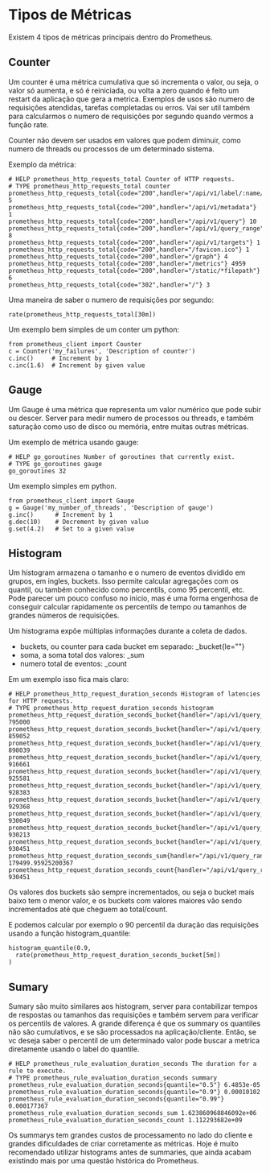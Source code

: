 # Tipos de Métricas

Existem 4 tipos de métricas principais dentro do Prometheus.

## Counter

Um counter é uma métrica cumulativa que só incrementa o valor, ou seja, o valor só aumenta, e só é reiniciada, ou volta a zero quando é feito um restart da aplicação que gera a metrica. Exemplos de usos são numero de requisições atendidas, tarefas completadas ou erros. Vai ser util também para calcularmos o numero de requisições por segundo quando vermos a função rate.

Counter não devem ser usados em valores que podem diminuir, como numero de threads ou processos de um determinado sistema.

Exemplo da métrica:

```
# HELP prometheus_http_requests_total Counter of HTTP requests.
# TYPE prometheus_http_requests_total counter
prometheus_http_requests_total{code="200",handler="/api/v1/label/:name/values"} 5
prometheus_http_requests_total{code="200",handler="/api/v1/metadata"} 1
prometheus_http_requests_total{code="200",handler="/api/v1/query"} 10
prometheus_http_requests_total{code="200",handler="/api/v1/query_range"} 8
prometheus_http_requests_total{code="200",handler="/api/v1/targets"} 1
prometheus_http_requests_total{code="200",handler="/favicon.ico"} 1
prometheus_http_requests_total{code="200",handler="/graph"} 4
prometheus_http_requests_total{code="200",handler="/metrics"} 4959
prometheus_http_requests_total{code="200",handler="/static/*filepath"} 6
prometheus_http_requests_total{code="302",handler="/"} 3
```

Uma maneira de saber o numero de requisições por segundo:

```
rate(prometheus_http_requests_total[30m])
```

Um exemplo bem simples de um conter um python:

```
from prometheus_client import Counter
c = Counter('my_failures', 'Description of counter')
c.inc()     # Increment by 1
c.inc(1.6)  # Increment by given value
```


## Gauge

Um Gauge é uma métrica que representa um valor numérico que pode subir ou descer. Server para medir numero de processos ou threads, e também saturação como uso de disco ou memória, entre muitas outras métricas.

Um exemplo de métrica usando gauge:

```
# HELP go_goroutines Number of goroutines that currently exist.
# TYPE go_goroutines gauge
go_goroutines 32
```

Um exemplo simples em python.

```
from prometheus_client import Gauge
g = Gauge('my_number_of_threads', 'Description of gauge')
g.inc()      # Increment by 1
g.dec(10)    # Decrement by given value
g.set(4.2)   # Set to a given value
```


## Histogram

Um histogram armazena o tamanho e o numero de eventos dividido em grupos, em ingles, buckets. Isso permite calcular agregações com os quantil, ou também conhecido como percentils, como 95 percentil, etc. Pode parecer um pouco confuso no inicio, mas é uma forma engenhosa de conseguir calcular rapidamente os percentils de tempo ou tamanhos de grandes números de requisições.

Um histograma expõe múltiplas informações durante a coleta de dados.

- buckets, ou counter para cada bucket em separado: <basename>_bucket{le="<upper inclusive bound>"}
- soma, a soma total dos valores: <basename>_sum
- numero total de eventos: <basename>_count

Em um exemplo isso fica mais claro:

```
# HELP prometheus_http_request_duration_seconds Histogram of latencies for HTTP requests.
# TYPE prometheus_http_request_duration_seconds histogram
prometheus_http_request_duration_seconds_bucket{handler="/api/v1/query_range",le="0.1"} 795000
prometheus_http_request_duration_seconds_bucket{handler="/api/v1/query_range",le="0.2"} 859052
prometheus_http_request_duration_seconds_bucket{handler="/api/v1/query_range",le="0.4"} 898039
prometheus_http_request_duration_seconds_bucket{handler="/api/v1/query_range",le="1"} 916661
prometheus_http_request_duration_seconds_bucket{handler="/api/v1/query_range",le="3"} 925581
prometheus_http_request_duration_seconds_bucket{handler="/api/v1/query_range",le="8"} 928383
prometheus_http_request_duration_seconds_bucket{handler="/api/v1/query_range",le="20"} 929368
prometheus_http_request_duration_seconds_bucket{handler="/api/v1/query_range",le="60"} 930049
prometheus_http_request_duration_seconds_bucket{handler="/api/v1/query_range",le="120"} 930213
prometheus_http_request_duration_seconds_bucket{handler="/api/v1/query_range",le="+Inf"} 930451
prometheus_http_request_duration_seconds_sum{handler="/api/v1/query_range"} 179499.95925200367
prometheus_http_request_duration_seconds_count{handler="/api/v1/query_range"} 930451
```

Os valores dos buckets são sempre incrementados, ou seja o bucket mais baixo tem o menor valor, e os buckets com valores maiores vão sendo incrementados até que cheguem ao total/count.

E podemos calcular por exemplo o 90 percentil da duração das requisições usando a função histogram_quantile:

```
histogram_quantile(0.9,
  rate(prometheus_http_request_duration_seconds_bucket[5m])
)
```

## Sumary

Sumary são muito similares aos histogram, server para contabilizar tempos de respostas ou tamanhos das requisições e também servem para verificar os percentils de valores. A grande diferença é que os summary os quantiles não são cumulativos, e se são processados na aplicação/cliente. Então, se vc deseja saber o percentil de um determinado valor pode buscar a metrica diretamente usando o label do quantile.


```
# HELP prometheus_rule_evaluation_duration_seconds The duration for a rule to execute.
# TYPE prometheus_rule_evaluation_duration_seconds summary
prometheus_rule_evaluation_duration_seconds{quantile="0.5"} 6.4853e-05
prometheus_rule_evaluation_duration_seconds{quantile="0.9"} 0.00010102
prometheus_rule_evaluation_duration_seconds{quantile="0.99"} 0.000177367
prometheus_rule_evaluation_duration_seconds_sum 1.623860968846092e+06
prometheus_rule_evaluation_duration_seconds_count 1.112293682e+09
```

Os summarys tem grandes custos de processamento no lado do cliente e grandes dificuldades de criar corretamente as métricas. Hoje é muito recomendado utilizar histograms antes de summaries, que ainda acabam existindo mais por uma questão histórica do Prometheus.

